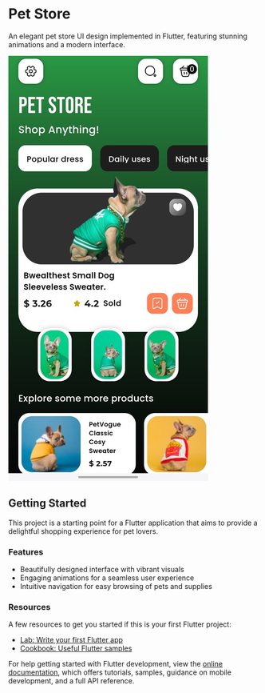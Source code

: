 # Pet Store

An elegant pet store UI design implemented in Flutter, featuring stunning animations and a modern interface.


![Pet Store UI](https://github.com/ErfanManafi/pet_store_ui/blob/master/pet.jpg)

## Getting Started

This project is a starting point for a Flutter application that aims to provide a delightful shopping experience for pet lovers.

### Features

- Beautifully designed interface with vibrant visuals
- Engaging animations for a seamless user experience
- Intuitive navigation for easy browsing of pets and supplies

### Resources

A few resources to get you started if this is your first Flutter project:

- [Lab: Write your first Flutter app](https://docs.flutter.dev/get-started/codelab)
- [Cookbook: Useful Flutter samples](https://docs.flutter.dev/cookbook)

For help getting started with Flutter development, view the [online documentation](https://docs.flutter.dev/), which offers tutorials, samples, guidance on mobile development, and a full API reference.
